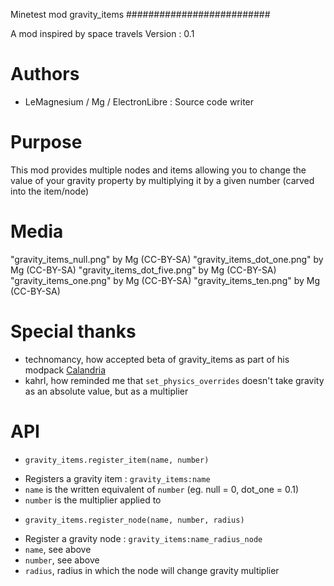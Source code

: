 Minetest mod gravity_items
##########################

A mod inspired by space travels
Version : 0.1

# Authors
 - LeMagnesium / Mg / ElectronLibre : Source code writer

# Purpose
This mod provides multiple nodes and items allowing you to change the value of your gravity property
by multiplying it by a given number (carved into the item/node)

# Media
"gravity_items_null.png" by Mg (CC-BY-SA)
"gravity_items_dot_one.png" by Mg (CC-BY-SA)
"gravity_items_dot_five.png" by Mg (CC-BY-SA)
"gravity_items_one.png" by Mg (CC-BY-SA)
"gravity_items_ten.png" by Mg (CC-BY-SA)

# Special thanks
 - technomancy, how accepted beta of gravity_items as part of his modpack [Calandria](https://github.com/technomancy/calandria.git)
 - kahrl, how reminded me that `set_physics_overrides` doesn't take gravity as an absolute value, but as a multiplier

# API
 - `gravity_items.register_item(name, number)`
  * Registers a gravity item : `gravity_items:name`
  * `name` is the written equivalent of `number` (eg. null = 0, dot_one = 0.1)
  * `number` is the multiplier applied to

 - `gravity_items.register_node(name, number, radius)`
  * Register a gravity node : `gravity_items:name_radius_node`
  * `name`, see above
  * `number`, see above
  * `radius`, radius in which the node will change gravity multiplier
